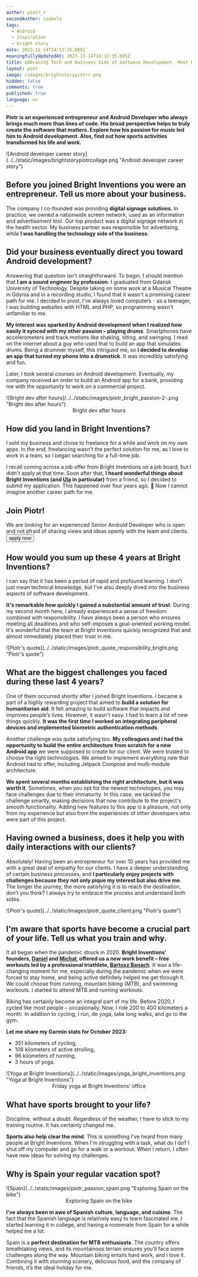 ```yaml
---
author: piotr_r
secondAuthor: izabela
tags:
  - Android
  - inspiration
  - bright story
date: 2023-11-14T14:12:35.089Z
meaningfullyUpdatedAt: 2023-11-14T14:12:35.605Z
title: Embracing Tech and Business Side of Software Development. Meet Piotr
layout: post
image: /images/brightstorypiotrr.png
hidden: false
comments: true
published: true
language: en
---
```

**Piotr is an experienced entrepreneur and Android Developer who always brings much more than lines of code. His broad perspective helps to truly create the software that matters. Explore how his passion for music led him to Android development. Also, find out how sports activities transformed his life and work.**

<div className="image">![Android developer career story](../../static/images/brightstorypiotrcollage.png "Android developer career story")</div>

## Before you joined Bright Inventions you were an entrepreneur. Tell us more about your business.

The company I co-founded was providing **digital signage solutions**. In practice, we owned a nationwide screen network, used as an information and advertisement tool. Our top product was a digital signage network in the health sector. My business partner was responsible for advertising, while **I was handling the technology side of the business**.

## Did your business eventually direct you toward Android development?

Answering that question isn't straightforward. To begin, I should mention that **I am a sound engineer by profession**. I graduated from Gdansk University of Technology. Despite taking on some work at a Musical Theatre in Gdynia and in a recording studio, I found that it wasn't a promising career path for me. I decided to pivot. I've always loved computers - as a teenager, I was building websites with HTML and PHP, so programming wasn't unfamiliar to me.

**My interest was sparked by Android development when I realized how easily it synced with my other passion – playing drums**. Smartphones have accelerometers and track motions like shaking, tilting, and swinging. I read on the internet about a guy who used that to build an app that simulates drums. Being a drummer myself, this intrigued me, so **I decided to develop an app that turned my phone into a drumstick**. It was incredibly satisfying and fun.

Later, I took several courses on Android development. Eventually, my company received an order to build an Android app for a bank, providing me with the opportunity to work on a commercial project.

<div className="image">![Bright dev after hours](../../static/images/piotr_bright_passion-2-.png "Bright dev after hours")</div>

<center>Bright dev after hours</center>

## How did you land in Bright Inventions?

I sold my business and chose to freelance for a while and work on my own apps. In the end, freelancing wasn't the perfect solution for me, as I love to work in a team, so I began searching for a full-time job. 

I recall coming across a job offer from Bright Inventions on a job board, but I didn't apply at that time. Soon after that, **I heard wonderful things about Bright Inventions (and [Ula](/about-us/ula/) in particular)** from a friend, so I decided to submit my application. This happened over four years ago. 🙂 Now I cannot imagine another career path for me.

<div className="block-button"><h2>Join Piotr!</h2><div>We are looking for an experienced Senior Android Developer who is open and not afraid of sharing views and ideas openly with the team and clients.</div><a href="/jobs/senior-android-developer/"><button>apply now</button></a></div>

## How would you sum up these 4 years at Bright Inventions?

I can say that it has been a period of rapid and profound learning. I don't just mean technical knowledge, but I've also deeply dived into the business aspects of software development. 

**It's remarkable how quickly I gained a substantial amount of trust**. During my second month here, I already experienced a sense of freedom combined with responsibility. I have always been a person who ensures meeting all deadlines and who self-imposes a goal-oriented working model. It's wonderful that the team at Bright Inventions quickly recognized that and almost immediately placed their trust in me.

<div className="image">![Piotr's quote](../../static/images/piotr_quote_responsibility_bright.png "Piotr's quote")</div>

## What are the biggest challenges you faced during these last 4 years?

One of them occurred shortly after I joined Bright Inventions. I became a part of a highly rewarding project that aimed to **build a solution for humanitarian aid**. It felt amazing to build software that impacts and improves people’s lives. However, it wasn't easy. I had to learn a lot of new things quickly. **It was the first time I worked on integrating peripheral devices and implemented biometric authentication methods**.

Another challenge was quite satisfying too. **My colleagues and I had the opportunity to build the entire architecture from scratch for a new Android app** we were supposed to create for our client. We were trusted to choose the right technologies. We aimed to implement everything new that Android had to offer, including Jetpack Compose and multi-module architecture.

**We spent several months establishing the right architecture, but it was worth it**. Sometimes, when you opt for the newest technologies, you may face challenges due to their immaturity. In this case, we tackled the challenge smartly, making decisions that now contribute to the project's smooth functionality. Adding new features to this app is a pleasure, not only from my experience but also from the experiences of other developers who were part of this project.

## Having owned a business, does it help you with daily interactions with our clients?

Absolutely! Having been an entrepreneur for over 10 years has provided me with a great deal of empathy for our clients. I have a deeper understanding of certain business processes, and **I particularly enjoy projects with challenges because they not only pique my interest but also drive me**. The longer the journey, the more satisfying it is to reach the destination, don’t you think? I always try to embrace the process and understand both sides.

<div className="image">![Piotr's quote](../../static/images/piotr_quote_client.png "Piotr's quote")</div>

## I'm aware that sports have become a crucial part of your life. Tell us what you train and why.

It all began when the pandemic struck in 2020. **Bright Inventions' founders, [Daniel](/about-us/daniel/) and [Michał](/about-us/michal/), offered us a new work benefit – free workouts led by a professional triathlete, [Bartosz Banach](https://bartoszbanach.pl/)**. It was a life-changing moment for me, especially during the pandemic when we were forced to stay home, and being active definitely helped me get through it. We could choose from running, mountain biking (MTB), and swimming workouts. I started to attend MTB and running workouts. 

Biking has certainly become an integral part of my life. Before 2020, I cycled like most people – occasionally. Now, I ride 200 to 400 kilometers a month. In addition to cycling, I run, do yoga, take long walks, and go to the gym.

**Let me share my Garmin stats for October 2023:**

* 351 kilometers of cycling,
* 108 kilometers of active strolling,
* 96 kilometers of running,
* 3 hours of yoga.

<div className="image">![Yoga at Bright Inventions](../../static/images/yoga_bright_inventions.png "Yoga at Bright Inventions")</div>

<center>Friday yoga at Bright Inventions’ office</center>

## What have sports brought to your life?

Discipline, without a doubt. Regardless of the weather, I have to stick to my training routine. It has certainly changed me.

**Sports also help clear the mind**. This is something I've heard from many people at Bright Inventions. When I'm struggling with a task, what do I do? I shut off my computer and go for a walk or a workout. When I return, I often have new ideas for solving my challenges.

## Why is Spain your regular vacation spot?

<div className="image">![Spain](../../static/images/piotr_passion_spain.png "Exploring Spain on the bike")</div>

<center>Exploring Spain on the bike</center>

**I’ve always been in awe of Spanish culture, language, and cuisine**. The fact that the Spanish language is relatively easy to learn fascinated me. I started learning it in college, and having a roommate from Spain for a while helped me a lot.

Spain is a **perfect destination for MTB enthusiasts**. The country offers breathtaking views, and its mountainous terrain ensures you'll face some challenges along the way. Mountain biking entails hard work, and I love it. Combining it with stunning scenery, delicious food, and the company of friends, it’s the ideal holiday for me.
